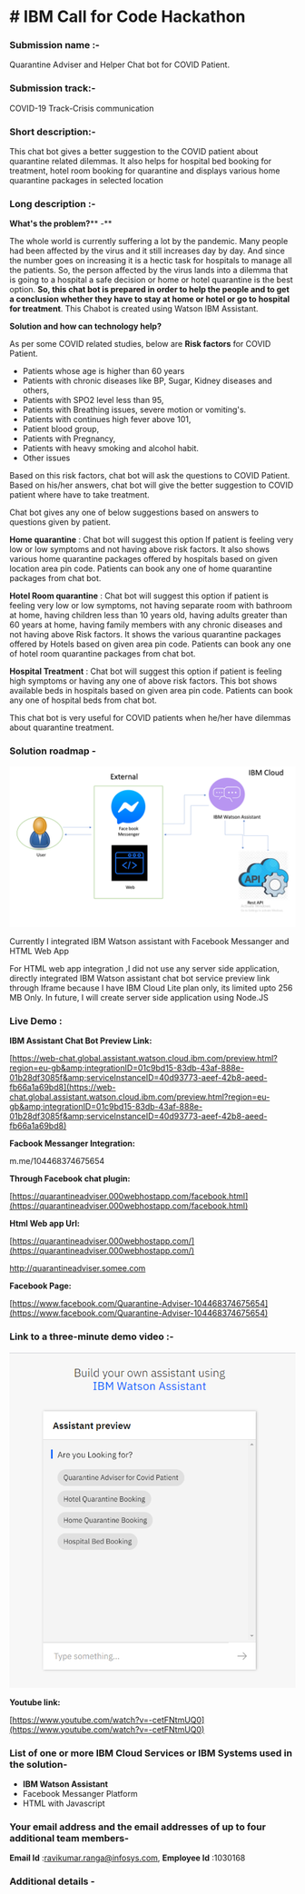 # # IBM  Call for Code Hackathon

### **Submission name** :-

Quarantine Adviser and Helper Chat bot for COVID Patient.

### **Submission track**:-

COVID-19 Track-Crisis communication

### **Short description:-**

This chat bot gives a better suggestion to the COVID patient about quarantine related dilemmas. It also helps for hospital bed booking for treatment, hotel room booking for quarantine and displays various home quarantine packages in selected location

### **Long description** :-

**What&#39;s the problem?**** -**

The whole world is currently suffering a lot by the pandemic. Many people had been affected by the virus and it still increases day by day. And since the number goes on increasing it is a hectic task for hospitals to manage all the patients. So, the person affected by the virus lands into a dilemma that is going to a hospital a safe decision or home or hotel quarantine is the best option. **So, this chat bot is prepared in order to help the people and to get a conclusion whether they have to stay at home or hotel or go to hospital for treatment**. This Chabot is created using Watson IBM Assistant.

**Solution and how can technology help?**

As per some COVID related studies, below are **Risk factors** for COVID Patient.

- Patients whose age is higher than 60 years
- Patients with chronic diseases like BP, Sugar, Kidney diseases and others,
- Patients with SPO2 level less than 95,
- Patients with Breathing issues, severe motion or vomiting&#39;s.
- Patients with continues high fever above 101,
- Patient blood group,
- Patients with Pregnancy,
- Patients with heavy smoking and alcohol habit.
- Other issues

Based on this risk factors, chat bot will ask the questions to COVID Patient. Based on his/her answers, chat bot will give the better suggestion to COVID patient where have to take treatment.

Chat bot gives any one of below suggestions based on answers to questions given by patient.

**Home quarantine** : Chat bot will suggest this option If patient is feeling very low or low symptoms and not having above risk factors. It also shows various home quarantine packages offered by hospitals based on given location area pin code. Patients can book any one of home quarantine packages from chat bot.

**Hotel Room quarantine** : Chat bot will suggest this option if patient is feeling very low or low symptoms, not having separate room with bathroom at home, having children less than 10 years old, having adults greater than 60 years at home, having family members with any chronic diseases and not having above Risk factors. It shows the various quarantine packages offered by Hotels based on given area pin code. Patients can book any one of hotel room quarantine packages from chat bot.

**Hospital Treatment** : Chat bot will suggest this option if patient is feeling high symptoms or having any one of above risk factors. This bot shows available beds in hospitals based on given area pin code. Patients can book any one of hospital beds from chat bot.

This chat bot is very useful for COVID patients when he/her have dilemmas about quarantine treatment.

### **Solution roadmap** -

[![QuarantineAdviser](https://github.com/rangaravikumar/Quarantineadviser/blob/master/IbmHackthon.png "QuarantineAdviser")](https://github.com/rangaravikumar/Quarantineadviser/blob/master/IbmHackthon.png "QuarantineAdviser")

Currently I integrated IBM Watson assistant with Facebook Messanger and HTML Web App

For HTML web app integration ,I did not use any server side application, directly integrated IBM Watson assistant chat bot service preview link through Iframe because I have IBM Cloud Lite plan only, its limited upto 256 MB Only. In future, I will create server side application using Node.JS

### **Live Demo** :

**IBM Assistant Chat Bot Preview Link:**

[https://web-chat.global.assistant.watson.cloud.ibm.com/preview.html?region=eu-gb&amp;integrationID=01c9bd15-83db-43af-888e-01b28df3085f&amp;serviceInstanceID=40d93773-aeef-42b8-aeed-fb66a1a69bd8](https://web-chat.global.assistant.watson.cloud.ibm.com/preview.html?region=eu-gb&amp;integrationID=01c9bd15-83db-43af-888e-01b28df3085f&amp;serviceInstanceID=40d93773-aeef-42b8-aeed-fb66a1a69bd8)

**Facbook Messanger Integration:**

m.me/104468374675654

**Through Facebook chat plugin:**

[https://quarantineadviser.000webhostapp.com/facebook.html](https://quarantineadviser.000webhostapp.com/facebook.html)

**Html Web app Url:**

[https://quarantineadviser.000webhostapp.com/](https://quarantineadviser.000webhostapp.com/)

http://quarantineadviser.somee.com

**Facebook Page:**

[https://www.facebook.com/Quarantine-Adviser-104468374675654](https://www.facebook.com/Quarantine-Adviser-104468374675654)

### **Link to a three-minute demo video** :-

[![Quarantine Adviser and Helper](https://github.com/rangaravikumar/Quarantineadviser/blob/master/IBMAsst.png)](https://www.youtube.com/watch?v=-cetFNtmUQ0 "Quarantine Adviser and Helper")

**Youtube link:**

[https://www.youtube.com/watch?v=-cetFNtmUQ0](https://www.youtube.com/watch?v=-cetFNtmUQ0)

### **List of one or more IBM Cloud Services or IBM Systems used in the solution-**

- **IBM Watson Assistant**
- Facebook Messanger Platform
- HTML with Javascript

### **Your email address and the email addresses of up to four additional team members-**

**Email Id** :ravikumar.ranga@infosys.com, **Employee Id** :1030168

### **Additional details** -
